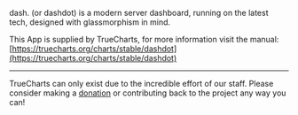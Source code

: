 dash. (or dashdot) is a modern server dashboard, running on the latest tech, designed with glassmorphism in mind.

This App is supplied by TrueCharts, for more information visit the manual: [https://truecharts.org/charts/stable/dashdot](https://truecharts.org/charts/stable/dashdot)

---

TrueCharts can only exist due to the incredible effort of our staff.
Please consider making a [donation](https://truecharts.org/about/sponsor) or contributing back to the project any way you can!
